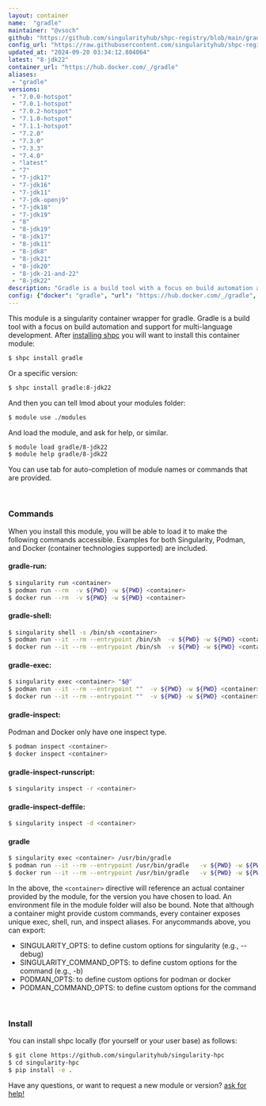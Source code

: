 ```yaml
---
layout: container
name:  "gradle"
maintainer: "@vsoch"
github: "https://github.com/singularityhub/shpc-registry/blob/main/gradle/container.yaml"
config_url: "https://raw.githubusercontent.com/singularityhub/shpc-registry/main/gradle/container.yaml"
updated_at: "2024-09-20 03:34:12.804064"
latest: "8-jdk22"
container_url: "https://hub.docker.com/_/gradle"
aliases:
 - "gradle"
versions:
 - "7.0.0-hotspot"
 - "7.0.1-hotspot"
 - "7.0.2-hotspot"
 - "7.1.0-hotspot"
 - "7.1.1-hotspot"
 - "7.2.0"
 - "7.3.0"
 - "7.3.3"
 - "7.4.0"
 - "latest"
 - "7"
 - "7-jdk17"
 - "7-jdk16"
 - "7-jdk11"
 - "7-jdk-openj9"
 - "7-jdk18"
 - "7-jdk19"
 - "8"
 - "8-jdk19"
 - "8-jdk17"
 - "8-jdk11"
 - "8-jdk8"
 - "8-jdk21"
 - "8-jdk20"
 - "8-jdk-21-and-22"
 - "8-jdk22"
description: "Gradle is a build tool with a focus on build automation and support for multi-language development."
config: {"docker": "gradle", "url": "https://hub.docker.com/_/gradle", "maintainer": "@vsoch", "description": "Gradle is a build tool with a focus on build automation and support for multi-language development.", "latest": {"8-jdk22": "sha256:7d3b5cc11a585a180591d16936230fd5490964092d58ef9ca775469164aa40d9"}, "tags": {"7.0.0-hotspot": "sha256:cef49a7bdb0c53dc0d64ed24f375fb0fdd6e3489d0b4fcd393f0c8c09be11320", "7.0.1-hotspot": "sha256:f3207f774a8ceb3286e0b65ca1864cfab639797a307c3d505bc6775adfb28d66", "7.0.2-hotspot": "sha256:b36aabaa3f4b333aae071be8658ad2fa558bcaea9e31b3e8dc42f6e7846cbd01", "7.1.0-hotspot": "sha256:92c0f3381fd8db612dac10b5b584d68376c192bae6b1a11b2190780a60411fe4", "7.1.1-hotspot": "sha256:19d9bdf24a291e5d7ac758c8d0c7d8f2f5d641b130d17b556dbab2c49701bf3e", "7.2.0": "sha256:67de4380b26d2b5406077cf5439b3488d139f7fedd9bdb8ddfadbe277750ede8", "7.3.0": "sha256:1f65f4991aa496cf835cbce10290bdc71c1cb526b4df807d97c4f51b863f2399", "7.3.3": "sha256:8d037a3bd86fc48b591ad778d6eb6130e641bad1be546923e6d097a7ad7708eb", "7.4.0": "sha256:5248d0e8f7f6ad2095c3a053d5461daa17b02097410f0e9f6397f8f4dedc34bf", "latest": "sha256:931361a340a7013c4efa13fe2fb4d76beea5aba416b45d097b27a5e04ddd6af9", "7": "sha256:b6763eeac7b7945117d75bc3b9186b86af296c930ecccace3c831ab08109b8f3", "7-jdk17": "sha256:b6763eeac7b7945117d75bc3b9186b86af296c930ecccace3c831ab08109b8f3", "7-jdk16": "sha256:f174c0dcf9a84b4035f1fcb62f0340ddc69c0b93320e0d35f097d20ce2ca89d5", "7-jdk11": "sha256:1aeddf82b724c9efba2bd8b8cef59ad68dca74d79e024a1d0bcad31a1223dad4", "7-jdk-openj9": "sha256:acd908af42e1bee2f841eeac031d41317ab3fddcc3ec9d0d4e1cb4b28be24f5f", "7-jdk18": "sha256:f3c6308a57fa86af3c05ed1746cd041035074ed932cb9fecc0a0efedad35955e", "7-jdk19": "sha256:71af39c788a072e2ac641a4f87fa9d2a71fc46c017a5041c7aab3ff4fd36c666", "8": "sha256:931361a340a7013c4efa13fe2fb4d76beea5aba416b45d097b27a5e04ddd6af9", "8-jdk19": "sha256:c241e5fb467405a0388618854931d392af82cc22869e658f20a65e062a660550", "8-jdk17": "sha256:89b7bac7aa52db83083fe9b1354dc514839ea483b37d728f50801eb5b57a0031", "8-jdk11": "sha256:d2b04aa1ddff784a395f55848c50f34d105ba52c47d382368a453732f291d9c8", "8-jdk8": "sha256:10caffc0ec6c3d7639ac16e72533c0d89e366f9bbe661fe474a1dac1dac3a8a8", "8-jdk21": "sha256:931361a340a7013c4efa13fe2fb4d76beea5aba416b45d097b27a5e04ddd6af9", "8-jdk20": "sha256:c4aec619101a1b52872ef6e9687797e8e36c0b44649046e95001a797bd4697c8", "8-jdk-21-and-22": "sha256:1fd6d488013b75c1d05a64fbb72dd60e37e862bd0e9eae0cf4787596febb24e0", "8-jdk22": "sha256:7d3b5cc11a585a180591d16936230fd5490964092d58ef9ca775469164aa40d9"}, "aliases": {"gradle": "/usr/bin/gradle"}}
---
```


This module is a singularity container wrapper for gradle.
Gradle is a build tool with a focus on build automation and support for multi-language development.
After [installing shpc](#install) you will want to install this container module:


```bash
$ shpc install gradle
```

Or a specific version:

```bash
$ shpc install gradle:8-jdk22
```

And then you can tell lmod about your modules folder:

```bash
$ module use ./modules
```

And load the module, and ask for help, or similar.

```bash
$ module load gradle/8-jdk22
$ module help gradle/8-jdk22
```

You can use tab for auto-completion of module names or commands that are provided.

<br>

### Commands

When you install this module, you will be able to load it to make the following commands accessible.
Examples for both Singularity, Podman, and Docker (container technologies supported) are included.

#### gradle-run:

```bash
$ singularity run <container>
$ podman run --rm  -v ${PWD} -w ${PWD} <container>
$ docker run --rm  -v ${PWD} -w ${PWD} <container>
```

#### gradle-shell:

```bash
$ singularity shell -s /bin/sh <container>
$ podman run --it --rm --entrypoint /bin/sh  -v ${PWD} -w ${PWD} <container>
$ docker run --it --rm --entrypoint /bin/sh  -v ${PWD} -w ${PWD} <container>
```

#### gradle-exec:

```bash
$ singularity exec <container> "$@"
$ podman run --it --rm --entrypoint ""  -v ${PWD} -w ${PWD} <container> "$@"
$ docker run --it --rm --entrypoint ""  -v ${PWD} -w ${PWD} <container> "$@"
```

#### gradle-inspect:

Podman and Docker only have one inspect type.

```bash
$ podman inspect <container>
$ docker inspect <container>
```

#### gradle-inspect-runscript:

```bash
$ singularity inspect -r <container>
```

#### gradle-inspect-deffile:

```bash
$ singularity inspect -d <container>
```


#### gradle

```bash
$ singularity exec <container> /usr/bin/gradle
$ podman run --it --rm --entrypoint /usr/bin/gradle   -v ${PWD} -w ${PWD} <container> -c " $@"
$ docker run --it --rm --entrypoint /usr/bin/gradle   -v ${PWD} -w ${PWD} <container> -c " $@"
```



In the above, the `<container>` directive will reference an actual container provided
by the module, for the version you have chosen to load. An environment file in the
module folder will also be bound. Note that although a container
might provide custom commands, every container exposes unique exec, shell, run, and
inspect aliases. For anycommands above, you can export:

 - SINGULARITY_OPTS: to define custom options for singularity (e.g., --debug)
 - SINGULARITY_COMMAND_OPTS: to define custom options for the command (e.g., -b)
 - PODMAN_OPTS: to define custom options for podman or docker
 - PODMAN_COMMAND_OPTS: to define custom options for the command

<br>

### Install

You can install shpc locally (for yourself or your user base) as follows:

```bash
$ git clone https://github.com/singularityhub/singularity-hpc
$ cd singularity-hpc
$ pip install -e .
```

Have any questions, or want to request a new module or version? [ask for help!](https://github.com/singularityhub/singularity-hpc/issues)